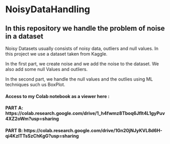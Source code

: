 # NoisyDataHandling

<h2>In this repository we handle the problem of noise in a dataset </h2>
Noisy Datasets usually consists of noisy data, outliers and null values.
In this project we use a dataset taken from Kaggle. 

In the first part, we create noise and we add the noise to the dataset. We also add some null Values and outliers. 

In the second part, we handle the null values and the outlies using ML techniques such us BoxPlot. 

<h4>Access to my Colab notebook as a viewer here : </h4>
<h4>PART A: https://colab.research.google.com/drive/1_h4fwmz8Tboq6Jflt4L1gyPuv4XZ2oWm?usp=sharing </h4>
<h4>PART B: https://colab.research.google.com/drive/1Gn20jNJyKVL8d6H-qi4KzITTsSzChKgG?usp=sharing</h4>
